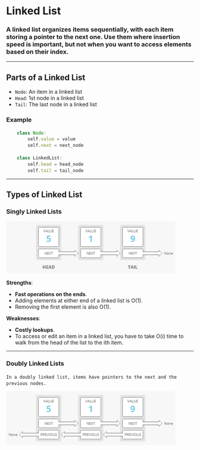 # Linked List

### A linked list organizes items sequentially, with each item storing a pointer to the next one. Use them where **insertion speed is important**, but **not** when you want to **access elements** based on their index.
--------------------------------------
## Parts of a Linked List

- `Node`: An item in a linked list
- `Head`: 1st node in a linked list
- `Tail`: The last node in a linked list

### Example

```js
    class Node:
        self.value = value
        self.next = next_node

    class LinkedList:
        self.head = head_node  
        self.tail = tail_node
```
-----------------------------------
## Types of Linked List

### Singly Linked Lists

![Singly Linked List](../images/linked_list/singly_linked_list.png "A Singly Linked List")

**Strengths**:

- **Fast operations on the ends**. 
- Adding elements at either end of a linked list is O(1). 
- Removing the first element is also O(1). 

**Weaknesses**:

- **Costly lookups**. 
- To access or edit an item in a linked list, you have to take O(i) time to walk from the head of the list to the ith item. 

----------------------------------------------------------------------------------------
### Doubly Linked Lists

`In a doubly linked list, items have pointers to the next and the previous nodes.` 

![Doubly Linked List](../images/linked_list/doubly_linked_list.png "A Doubly Linked List")